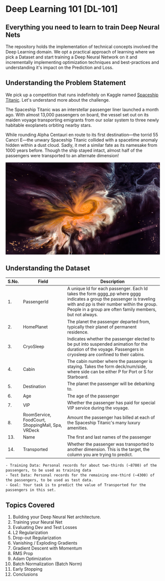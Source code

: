 # Deep Learning 101 [DL-101]
## Everything you need to learn to train Deep Neural Nets 

The repository holds the implementation of technical concepts involved the Deep Learning domain. We opt a practical approach of learning where we pick a Dataset and start training a Deep Neural Network on it and incrementally implementing optimization techniques and best-practices and understanding it's impact on the Prediction and Loss.

## Understanding the Problem Statement

We pick up a competition that runs indefinitely on Kaggle named [Spaceship Titanic](https://www.kaggle.com/competitions/spaceship-titanic/overview). Let's understand more about the challenge.

The Spaceship Titanic was an interstellar passenger liner launched a month ago. With almost 13,000 passengers on board, the vessel set out on its maiden voyage transporting emigrants from our solar system to three newly habitable exoplanets orbiting nearby stars.

While rounding Alpha Centauri en route to its first destination—the torrid 55 Cancri E—the unwary Spaceship Titanic collided with a spacetime anomaly hidden within a dust cloud. Sadly, it met a similar fate as its namesake from 1000 years before. Though the ship stayed intact, almost half of the passengers were transported to an alternate dimension!

<img src="/media/competition.jpg" width=600 height=300>

## Understanding the Dataset

| S.No. | Field | Description |
|---|---|--|
|1. | PassengerId | A unique Id for each passenger. Each Id takes the form gggg_pp where gggg indicates a group the passenger is traveling with and pp is their number within the group. People in a group are often family members, but not always.|
|2. | HomePlanet | The planet the passenger departed from, typically their planet of permanent residence.|
|3. | CryoSleep  | Indicates whether the passenger elected to be put into suspended animation for the duration of the voyage. Passengers in cryosleep are confined to their cabins.|
|4. | Cabin | The cabin number where the passenger is staying. Takes the form deck/num/side, where side can be either P for Port or S for Starboard.|
|5. | Destination | The planet the passenger will be debarking to.|
|6. | Age | The age of the passenger|
|7. | VIP | Whether the passenger has paid for special VIP service during the voyage.|
|8. |RoomService, FoodCourt, ShoppingMall, Spa, VRDeck | Amount the passenger has billed at each of the Spaceship Titanic's many luxury amenities.|
|13. |Name | The first and last names of the passenger|
|14. |Transported | Whether the passenger was transported to another dimension. This is the target, the column you are trying to predict.|

```
- Training Data: Personal records for about two-thirds (~8700) of the passengers, to be used as training data
- Test Data: Personal records for the remaining one-third (~4300) of the passengers, to be used as test data. 
- Goal: Your task is to predict the value of Transported for the passengers in this set.
```

## Topics Covered

1. Building your Deep Neural Net architecture.
2. Training your Neural Net
3. Evaluating Dev and Test Losses
4. L2 Regularization
5. Drop-out Regularization
6. Vanishing / Exploding Gradients
7. Gradient Descent with Momentum
8. RMS Prop
9. Adam Optimization 
10. Batch Normalization (Batch Norm)
11. Early Stopping
12. Conclusions